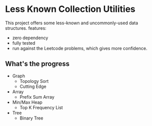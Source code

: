 # Less Known Collection Utilities
This project offers some less-known and uncommonly-used data structures. 
features:
- zero dependency 
- fully tested
- run against the Leetcode problems, which gives more confidence.

## What's the progress
- Graph
  - Topology Sort
  - Cutting Edge
- Array
  - Prefix Sum Array
- Min/Max Heap
  - Top K Frequency List
- Tree
  - Binary Tree
